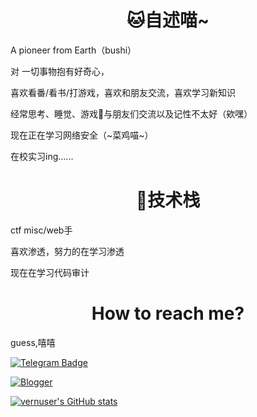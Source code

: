 
<h1 align="center">🐱自述喵~</h1>

<p>A pioneer from Earth（bushi）</p>

<p>对 一切事物抱有好奇心，</p>

<p>喜欢看番/看书/打游戏，喜欢和朋友交流，喜欢学习新知识</p>

<p>经常思考、睡觉、游戏🤺与朋友们交流以及记性不太好（欸嘿）</p>

<p>现在正在学习网络安全（~菜鸡喵~）</p>

<p>在校实习ing......</p>

<h1 align="center">🔭技术栈</h1>

<p>ctf misc/web手</p>

<p>喜欢渗透，努力的在学习渗透</p>

<p>现在在学习代码审计</p>

<h1 align="center">How to reach me?</h1>

guess,嘻嘻



[![Telegram Badge](https://img.shields.io/badge/Telegram-blue?style=for-the-badge&logo=telegram&logoColor=white)](https://t.me/NightZer0x)


[![Blogger](https://img.shields.io/badge/Blogger-%23FF5722.svg?logo=blogger&logoColor=white)](https://vernus.top/vernus)

[![vernuser's GitHub stats](https://github-readme-stats.vercel.app/api?username=vernuser)](https://github.com/vernuser)

